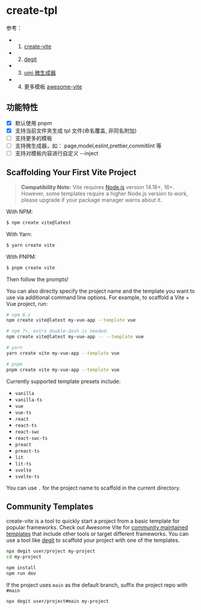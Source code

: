 # create-tpl

参考：

- 1. [create-vite](https://github.com/vitejs/vite/tree/main/packages/create-vite)
- 2. [degit](https://github.com/Rich-Harris/degit)
- 3. [umi 微生成器](https://umijs.org/docs/guides/generator)
- 4. 更多模板 [awesome-vite](https://github.com/vitejs/awesome-vite)

## 功能特性

- [x] 默认使用 pnpm
- [x] 支持当前文件夹生成 tpl 文件(命名覆盖, 非同名附加)
- [ ] 支持更多的模板
- [ ] 支持微生成器，如： page,model,eslint,prettier,commitlint 等
- [ ] 支持对模板内容进行自定义 --inject

## Scaffolding Your First Vite Project

> **Compatibility Note:**
> Vite requires [Node.js](https://nodejs.org/en/) version 14.18+, 16+. However, some templates require a higher Node.js version to work, please upgrade if your package manager warns about it.

With NPM:

```bash
$ npm create vite@latest
```

With Yarn:

```bash
$ yarn create vite
```

With PNPM:

```bash
$ pnpm create vite
```

Then follow the prompts!

You can also directly specify the project name and the template you want to use via additional command line options. For example, to scaffold a Vite + Vue project, run:

```bash
# npm 6.x
npm create vite@latest my-vue-app --template vue

# npm 7+, extra double-dash is needed:
npm create vite@latest my-vue-app -- --template vue

# yarn
yarn create vite my-vue-app --template vue

# pnpm
pnpm create vite my-vue-app --template vue
```

Currently supported template presets include:

- `vanilla`
- `vanilla-ts`
- `vue`
- `vue-ts`
- `react`
- `react-ts`
- `react-swc`
- `react-swc-ts`
- `preact`
- `preact-ts`
- `lit`
- `lit-ts`
- `svelte`
- `svelte-ts`

You can use `.` for the project name to scaffold in the current directory.

## Community Templates

create-vite is a tool to quickly start a project from a basic template for popular frameworks. Check out Awesome Vite for [community maintained templates](https://github.com/vitejs/awesome-vite#templates) that include other tools or target different frameworks. You can use a tool like [degit](https://github.com/Rich-Harris/degit) to scaffold your project with one of the templates.

```bash
npx degit user/project my-project
cd my-project

npm install
npm run dev
```

If the project uses `main` as the default branch, suffix the project repo with `#main`

```bash
npx degit user/project#main my-project
```
